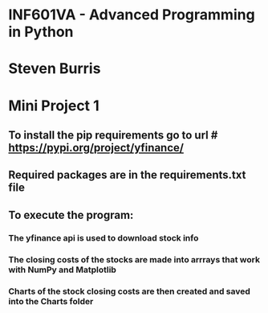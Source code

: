 # INF601VA - Advanced Programming in Python
# Steven Burris
# Mini Project 1
## To install the pip requirements go to url # https://pypi.org/project/yfinance/
## Required packages are in the requirements.txt file
## To execute the program:
### The yfinance api is used to download stock info
### The closing costs of the stocks are made into arrrays that work with NumPy and Matplotlib
### Charts of the stock closing costs are then created and saved into the Charts folder 